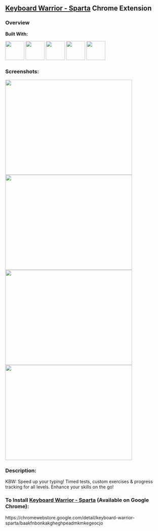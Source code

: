 ## <a href="https://chromewebstore.google.com/detail/keyboard-warrior-sparta/baakfnbonkakgheghpeadmkmkegeocjo" target="_blank">Keyboard Warrior - Sparta</a> Chrome Extension

### Overview

**Built With:**
<p align="left"> 
  <img height="60" src="https://cdn.svgporn.com/logos/html-5.svg" width="60">
  <img height="60" src="https://cdn.svgporn.com/logos/css-3.svg" width="60">
  <img height="60" src="https://cdn.svgporn.com/logos/javascript.svg" width="60">
  <img height="60" src="https://cdn.svgporn.com/logos/jquery.svg">
  <img height="60" src="https://cdn.svgporn.com/logos/firebase.svg">
</p>

### Screenshots:
<img src="https://github.com/quezera97/keyboard_warrior_chrome_ext/assets/66286710/d2138aae-cec1-440c-8dd4-2ad1040b4eb3" width="400" height="300">
<img src="https://github.com/quezera97/keyboard_warrior_chrome_ext/assets/66286710/c52b3ce3-1a4a-442a-9668-e9e0ec19baf8" width="400" height="300">
<img src="https://github.com/quezera97/keyboard_warrior_chrome_ext/assets/66286710/48916929-1d9c-4337-893a-4b3610eaf4be" width="400" height="300">
<img src="https://github.com/quezera97/keyboard_warrior_chrome_ext/assets/66286710/0a7054d9-46f7-417b-ae76-ee5b99888459" width="400" height="300">

### Description:

KBW: Speed up your typing! Timed tests, custom exercises & progress tracking for all levels. Enhance your skills on the go!

### To Install <a href="https://chromewebstore.google.com/detail/keyboard-warrior-sparta/baakfnbonkakgheghpeadmkmkegeocjo" target="_blank">Keyboard Warrior - Sparta</a> (Available on Google Chrome):
<p>https://chromewebstore.google.com/detail/keyboard-warrior-sparta/baakfnbonkakgheghpeadmkmkegeocjo</p>
